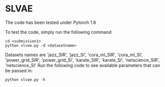 # SLVAE

The code has been tested under Pytorch 1.8

To test the code, simply run the following command  
```
cd <submission1>
python slvae.py -d <datasetname>
```
Datasets names are 'jazz_SIR', 'jazz_SI', 'cora_ml_SIR', 'cora_ml_SI', 'power_grid_SIR', 'power_grid_SI', 'karate_SIR', 'karate_SI', 'netscience_SIR', 'netscience_SI'
Run the following code to see available parameters that can be passed in:  
```
python slvae.py -h
```
